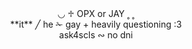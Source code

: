 

<center>                               ◡ ♱ OPX or JAY  ˳ ˳ 
<br> **it** ╱  he ✁ gay + heavily questioning :3 
<br>     ask4scls ∾ no dni
